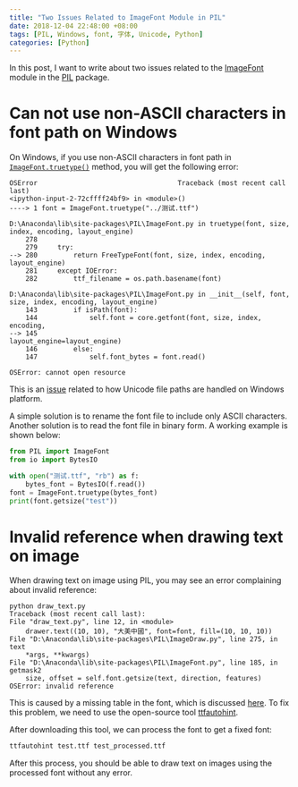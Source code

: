 ```yaml
---
title: "Two Issues Related to ImageFont Module in PIL"
date: 2018-12-04 22:48:00 +08:00
tags: [PIL, Windows, font, 字体, Unicode, Python]
categories: [Python]
---
```


In this post, I want to write about two issues related to the
[ImageFont](https://pillow.readthedocs.io/en/5.1.x/reference/ImageFont.html)
module in the [PIL](https://github.com/python-pillow/Pillow) package.

<!--more-->

# Can not use non-ASCII characters in font path on Windows

On Windows, if you use non-ASCII characters in font path in
[`ImageFont.truetype()`](https://pillow.readthedocs.io/en/5.1.x/reference/ImageFont.html#PIL.ImageFont.truetype)
method, you will get the following error:

```
OSError                                   Traceback (most recent call last)
<ipython-input-2-72cffff24bf9> in <module>()
----> 1 font = ImageFont.truetype("../测试.ttf")

D:\Anaconda\lib\site-packages\PIL\ImageFont.py in truetype(font, size, index, encoding, layout_engine)
    278
    279     try:
--> 280         return FreeTypeFont(font, size, index, encoding, layout_engine)
    281     except IOError:
    282         ttf_filename = os.path.basename(font)

D:\Anaconda\lib\site-packages\PIL\ImageFont.py in __init__(self, font, size, index, encoding, layout_engine)
    143         if isPath(font):
    144             self.font = core.getfont(font, size, index, encoding,
--> 145                                      layout_engine=layout_engine)
    146         else:
    147             self.font_bytes = font.read()

OSError: cannot open resource
```

This is an
[issue](https://github.com/python-pillow/Pillow/issues/3145#issuecomment-442469097)
related to how Unicode file paths are handled on Windows platform.

A simple solution is to rename the font file to include only ASCII characters.
Another solution is to read the font file in binary form. A working example is
shown below:

```python
from PIL import ImageFont
from io import BytesIO

with open("测试.ttf", "rb") as f:
    bytes_font = BytesIO(f.read())
font = ImageFont.truetype(bytes_font)
print(font.getsize("test"))
```

# Invalid reference when drawing text on image

When drawing text on image using PIL, you may see an error complaining about
invalid reference:

```
python draw_text.py
Traceback (most recent call last):
File "draw_text.py", line 12, in <module>
    drawer.text((10, 10), "大美中國", font=font, fill=(10, 10, 10))
File "D:\Anaconda\lib\site-packages\PIL\ImageDraw.py", line 275, in text
    *args, **kwargs)
File "D:\Anaconda\lib\site-packages\PIL\ImageFont.py", line 185, in getmask2
    size, offset = self.font.getsize(text, direction, features)
OSError: invalid reference
```

This is caused by a missing table in the font, which is discussed
[here](https://github.com/google/fonts/issues/132#issuecomment-244796023).  To
fix this problem, we need to use the open-source tool
[ttfautohint](https://www.freetype.org/ttfautohint/index.html).

After downloading this tool, we can process the font to get a fixed font:

```bash
ttfautohint test.ttf test_processed.ttf
```

After this process, you should be able to draw text on images using the
processed font without any error.
